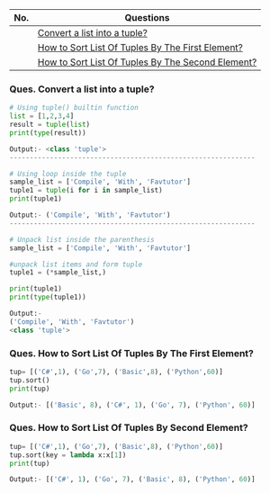 |  No.  | Questions                                                                                                 |
| :---: | --------------------------------------------------------------------------------------------------------- |
|       | [Convert a list into a tuple?](#ques-convert-a-list-into-a-tuple)                                         |
|       | [How to Sort List Of Tuples By The First Element?](#ques-how-to-sort-list-of-tuples-by-the-first-element) |
|       | [How to Sort List Of Tuples By The Second Element?](#ques-how-to-sort-list-of-tuples-by-second-element)   |



### Ques. Convert a list into a tuple?
```python
# Using tuple() builtin function
list = [1,2,3,4]
result = tuple(list)
print(type(result))

Output:- <class 'tuple'>
-------------------------------------------------------------

# Using loop inside the tuple
sample_list = ['Compile', 'With', 'Favtutor']
tuple1 = tuple(i for i in sample_list)
print(tuple1)

Output:- ('Compile', 'With', 'Favtutor')
-------------------------------------------------------------

# Unpack list inside the parenthesis
sample_list = ['Compile', 'With', 'Favtutor']

#unpack list items and form tuple
tuple1 = (*sample_list,)

print(tuple1)
print(type(tuple1))

Output:- 
('Compile', 'With', 'Favtutor')
<class 'tuple'>
```

### Ques. How to Sort List Of Tuples By The First Element?
```python
tup= [('C#',1), ('Go',7), ('Basic',8), ('Python',60)]
tup.sort()  
print(tup)

Output:- [('Basic', 8), ('C#', 1), ('Go', 7), ('Python', 60)]
```

### Ques. How to Sort List Of Tuples By Second Element?
```python
tup= [('C#',1), ('Go',7), ('Basic',8), ('Python',60)]
tup.sort(key = lambda x:x[1])
print(tup)

Output:- [('C#', 1), ('Go', 7), ('Basic', 8), ('Python', 60)]
```